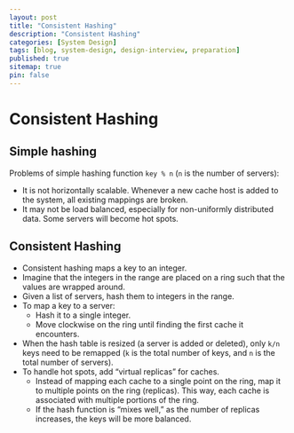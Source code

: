 ```yaml
---
layout: post
title: "Consistent Hashing"
description: "Consistent Hashing"
categories: [System Design]
tags: [blog, system-design, design-interview, preparation]
published: true
sitemap: true
pin: false
---
```


Consistent Hashing
====

## Simple hashing
Problems of simple hashing function `key % n` (`n` is the number of servers):
- It is not horizontally scalable. Whenever a new cache host is added to the system, all existing mappings are broken.
- It may not be load balanced, especially for non-uniformly distributed data. Some servers will become hot spots.

## Consistent Hashing
- Consistent hashing maps a key to an integer.
- Imagine that the integers in the range are placed on a ring such that the values are wrapped around.
- Given a list of servers, hash them to integers in the range.
- To map a key to a server:
  - Hash it to a single integer.
  - Move clockwise on the ring until finding the first cache it encounters.
- When the hash table is resized (a server is added or deleted), only `k/n` keys need to be remapped (`k` is the total number of keys, and `n` is the total number of servers).
- To handle hot spots, add “virtual replicas” for caches.
  - Instead of mapping each cache to a single point on the ring, map it to multiple points on the ring (replicas). This way, each cache is associated with multiple portions of the ring.
  - If the hash function is “mixes well,” as the number of replicas increases, the keys will be more balanced.